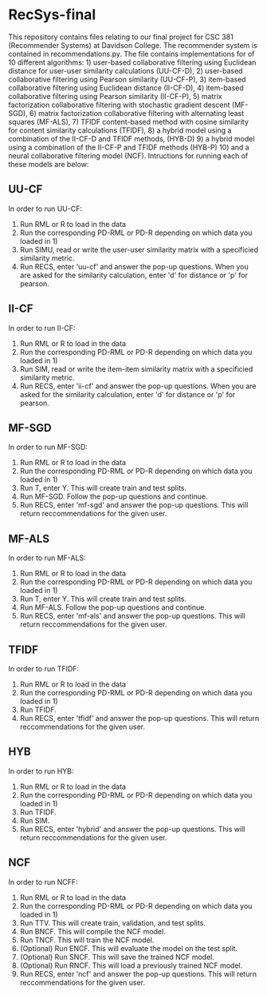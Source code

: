 # RecSys-final

This repository contains files relating to our final project for CSC 381 (Recommender Systems) at Davidson College. The recommender system is contained in recommendations.py. The file contains implementations for of 10 different algorithms: 1) user-based collaborative filtering using Euclidean distance for user-user similarity calculations (UU-CF-D), 2) user-based collaborative filtering using Pearson similarity (UU-CF-P), 3) item-based collaborative filtering using Euclidean distance (II-CF-D), 4) item-based collaborative filtering using Pearson similarity (II-CF-P), 5) matrix factorization collaborative filtering with stochastic gradient descent (MF-SGD), 6) matrix factorization collaborative filtering with alternating least squares (MF-ALS), 7) TFIDF content-based method with cosine similarity for content similarity calculations (TFIDF), 8) a hybrid model using a combination of the II-CF-D and TFIDF methods, (HYB-D) 9) a hybrid model using a combination of the II-CF-P and TFIDF methods (HYB-P) 10) and a neural collaborative filtering model (NCF). Intructions for running each of these models are below:


## UU-CF

In order to run UU-CF: 
1) Run RML or R to load in the data
2) Run the corresponding PD-RML or PD-R depending on which data you loaded in 1)
3) Run SIMU, read or write the user-user similarity matrix with a specificied similarity metric.
4) Run RECS, enter 'uu-cf' and answer the pop-up questions. When you are asked for the similarity calculation, enter 'd' for distance or 'p' for pearson. 

## II-CF

In order to run II-CF: 
1) Run RML or R to load in the data
2) Run the corresponding PD-RML or PD-R depending on which data you loaded in 1)
3) Run SIM, read or write the item-item similarity matrix with a specificied similarity metric.
4) Run RECS, enter 'ii-cf' and answer the pop-up questions. When you are asked for the similarity calculation, enter 'd' for distance or 'p' for pearson.

## MF-SGD

In order to run MF-SGD: 
1) Run RML or R to load in the data
2) Run the corresponding PD-RML or PD-R depending on which data you loaded in 1)
3) Run T, enter Y. This will create train and test splits.
4) Run MF-SGD. Follow the pop-up questions and continue.
5) Run RECS, enter 'mf-sgd' and answer the pop-up questions. This will return reccommendations for the given user.

## MF-ALS

In order to run MF-ALS: 
1) Run RML or R to load in the data
2) Run the corresponding PD-RML or PD-R depending on which data you loaded in 1)
3) Run T, enter Y. This will create train and test splits.
4) Run MF-ALS. Follow the pop-up questions and continue.
5) Run RECS, enter 'mf-als' and answer the pop-up questions. This will return reccommendations for the given user.

## TFIDF

In order to run TFIDF: 
1) Run RML or R to load in the data
2) Run the corresponding PD-RML or PD-R depending on which data you loaded in 1)
3) Run TFIDF.
5) Run RECS, enter 'tfidf' and answer the pop-up questions. This will return reccommendations for the given user.

## HYB

In order to run HYB: 
1) Run RML or R to load in the data
2) Run the corresponding PD-RML or PD-R depending on which data you loaded in 1)
3) Run TFIDF.
4) Run SIM.
5) Run RECS, enter 'hybrid' and answer the pop-up questions. This will return reccommendations for the given user.

## NCF

In order to run NCFF: 
1) Run RML or R to load in the data
2) Run the corresponding PD-RML or PD-R depending on which data you loaded in 1)
3) Run TTV. This will create train, validation, and test splits.
4) Run BNCF. This will compile the NCF model.
5) Run TNCF. This will train the NCF model.
6) (Optional) Run ENCF. This will evaluate the model on the test split.
7) (Optional) Run SNCF. This will save the trained NCF model.
8) (Optional) Run RNCF. This will load a previously trained NCF model.
9) Run RECS, enter 'ncf' and answer the pop-up questions. This will return reccommendations for the given user.


